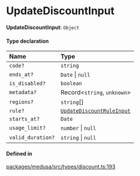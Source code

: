 # UpdateDiscountInput

 **UpdateDiscountInput**: `Object`

#### Type declaration

| Name | Type |
| :------ | :------ |
| `code?` | `string` |
| `ends_at?` | `Date` \| ``null`` |
| `is_disabled?` | `boolean` |
| `metadata?` | Record<`string`, `unknown`\> |
| `regions?` | `string`[] |
| `rule?` | [`UpdateDiscountRuleInput`](UpdateDiscountRuleInput.md) |
| `starts_at?` | `Date` |
| `usage_limit?` | `number` \| ``null`` |
| `valid_duration?` | `string` \| ``null`` |

#### Defined in

[packages/medusa/src/types/discount.ts:193](https://github.com/medusajs/medusa/blob/3d9f5ae63/packages/medusa/src/types/discount.ts#L193)
